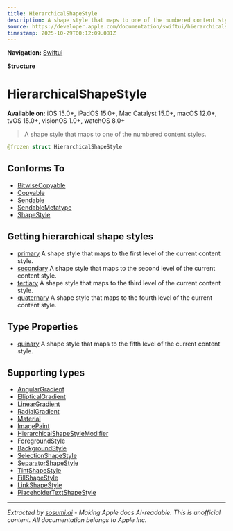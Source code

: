 ```yaml
---
title: HierarchicalShapeStyle
description: A shape style that maps to one of the numbered content styles.
source: https://developer.apple.com/documentation/swiftui/hierarchicalshapestyle
timestamp: 2025-10-29T00:12:09.081Z
---
```


**Navigation:** [Swiftui](/documentation/swiftui)

**Structure**

# HierarchicalShapeStyle

**Available on:** iOS 15.0+, iPadOS 15.0+, Mac Catalyst 15.0+, macOS 12.0+, tvOS 15.0+, visionOS 1.0+, watchOS 8.0+

> A shape style that maps to one of the numbered content styles.

```swift
@frozen struct HierarchicalShapeStyle
```

## Conforms To

- [BitwiseCopyable](/documentation/Swift/BitwiseCopyable)
- [Copyable](/documentation/Swift/Copyable)
- [Sendable](/documentation/Swift/Sendable)
- [SendableMetatype](/documentation/Swift/SendableMetatype)
- [ShapeStyle](/documentation/swiftui/shapestyle)

## Getting hierarchical shape styles

- [primary](/documentation/swiftui/hierarchicalshapestyle/primary) A shape style that maps to the first level of the current content style.
- [secondary](/documentation/swiftui/hierarchicalshapestyle/secondary) A shape style that maps to the second level of the current content style.
- [tertiary](/documentation/swiftui/hierarchicalshapestyle/tertiary) A shape style that maps to the third level of the current content style.
- [quaternary](/documentation/swiftui/hierarchicalshapestyle/quaternary) A shape style that maps to the fourth level of the current content style.

## Type Properties

- [quinary](/documentation/swiftui/hierarchicalshapestyle/quinary) A shape style that maps to the fifth level of the current content style.

## Supporting types

- [AngularGradient](/documentation/swiftui/angulargradient)
- [EllipticalGradient](/documentation/swiftui/ellipticalgradient)
- [LinearGradient](/documentation/swiftui/lineargradient)
- [RadialGradient](/documentation/swiftui/radialgradient)
- [Material](/documentation/swiftui/material)
- [ImagePaint](/documentation/swiftui/imagepaint)
- [HierarchicalShapeStyleModifier](/documentation/swiftui/hierarchicalshapestylemodifier)
- [ForegroundStyle](/documentation/swiftui/foregroundstyle)
- [BackgroundStyle](/documentation/swiftui/backgroundstyle)
- [SelectionShapeStyle](/documentation/swiftui/selectionshapestyle)
- [SeparatorShapeStyle](/documentation/swiftui/separatorshapestyle)
- [TintShapeStyle](/documentation/swiftui/tintshapestyle)
- [FillShapeStyle](/documentation/swiftui/fillshapestyle)
- [LinkShapeStyle](/documentation/swiftui/linkshapestyle)
- [PlaceholderTextShapeStyle](/documentation/swiftui/placeholdertextshapestyle)

---

*Extracted by [sosumi.ai](https://sosumi.ai) - Making Apple docs AI-readable.*
*This is unofficial content. All documentation belongs to Apple Inc.*
